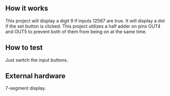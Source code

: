 <!---

This file is used to generate your project datasheet. Please fill in the information below and delete any unused
sections.

You can also include images in this folder and reference them in the markdown. Each image must be less than
512 kb in size, and the combined size of all images must be less than 1 MB.
-->

## How it works

This project will display a digit 9 if inputs 12567 are true. It will display a dot if the set button is clicked. This project utilizes a half adder on pins OUT4 and OUT5 to prevent both of them from being on at the same time.

## How to test

Just switch the input buttons.

## External hardware

7-segment display.
